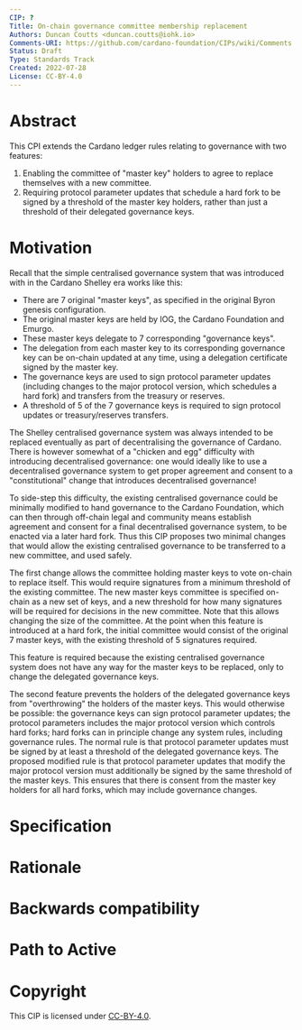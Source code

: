 ```yaml
---
CIP: ?
Title: On-chain governance committee membership replacement
Authors: Duncan Coutts <duncan.coutts@iohk.io>
Comments-URI: https://github.com/cardano-foundation/CIPs/wiki/Comments:CIP-TBD
Status: Draft
Type: Standards Track
Created: 2022-07-28
License: CC-BY-4.0
---
```


# Abstract

This CPI extends the Cardano ledger rules relating to governance with two
features:

1. Enabling the committee of "master key" holders to agree to replace themselves
   with a new committee.
2. Requiring protocol parameter updates that schedule a hard fork to be signed
   by a threshold of the master key holders, rather than just a threshold of
   their delegated governance keys.

# Motivation

Recall that the simple centralised governance system that was introduced with
in the Cardano Shelley era works like this:

* There are 7 original "master keys", as specified in the original Byron genesis configuration.
* The original master keys are held by IOG, the Cardano Foundation and Emurgo.
* These master keys delegate to 7 corresponding "governance keys".
* The delegation from each master key to its corresponding governance key can be
  on-chain updated at any time, using a delegation certificate signed by the
  master key.
* The governance keys are used to sign protocol parameter updates (including
  changes to the major protocol version, which schedules a hard fork) and
  transfers from the treasury or reserves.
* A threshold of 5 of the 7 governance keys is required to sign protocol updates
  or treasury/reserves transfers.

The Shelley centralised governance system was always intended to be replaced
eventually as part of decentralising the governance of Cardano. There is however
somewhat of a "chicken and egg" difficulty with introducing decentralised
governance: one would ideally like to use a decentralised governance system to
get proper agreement and consent to a "constitutional" change that introduces
decentralised governance!

To side-step this difficulty, the existing centralised governance could be
minimally modified to hand governance to the Cardano Foundation, which can then
through off-chain legal and community means establish agreement and consent for
a final decentralised governance system, to be enacted via a later hard fork.
Thus this CIP proposes two minimal changes that would allow the existing
centralised governance to be transferred to a new committee, and used safely.

The first change allows the committee holding master keys to vote on-chain to
replace itself. This would require signatures from a minimum threshold of the
existing committee. The new master keys committee is specified on-chain as a
new set of keys, and a new threshold for how many signatures will be required
for decisions in the new committee. Note that this allows changing the size of
the committee. At the point when this feature is introduced at a hard fork, the
initial committee would consist of the original 7 master keys, with the existing
threshold of 5 signatures required.

This feature is required because the existing centralised governance system does
not have any way for the master keys to be replaced, only to change the
delegated governance keys.

The second feature prevents the holders of the delegated governance keys from
"overthrowing" the holders of the master keys. This would otherwise be possible:
the governance keys can sign protocol parameter updates; the protocol parameters
includes the major protocol version which controls hard forks; hard forks can
in principle change any system rules, including governance rules. The normal
rule is that protocol parameter updates must be signed by at least a threshold
of the delegated governance keys. The proposed modified rule is that protocol
parameter updates that modify the major protocol version must additionally be
signed by the same threshold of the master keys. This ensures that there is
consent from the master key holders for all hard forks, which may include
governance changes.

# Specification

# Rationale

# Backwards compatibility

# Path to Active

# Copyright

This CIP is licensed under [CC-BY-4.0](https://creativecommons.org/licenses/by/4.0/legalcode).
